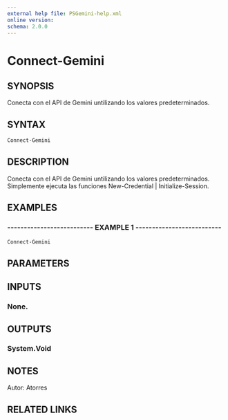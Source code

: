 ```yaml
---
external help file: PSGemini-help.xml
online version: 
schema: 2.0.0
---
```


# Connect-Gemini

## SYNOPSIS
Conecta con el API de Gemini untilizando los valores predeterminados.

## SYNTAX

```powershell
Connect-Gemini
```

## DESCRIPTION
Conecta con el API de Gemini untilizando los valores predeterminados.
Simplemente ejecuta las funciones New-Credential | Initialize-Session.

## EXAMPLES

### -------------------------- EXAMPLE 1 --------------------------
```powershell
Connect-Gemini
```

## PARAMETERS

## INPUTS

### None.

## OUTPUTS

### System.Void

## NOTES
Autor: Atorres

## RELATED LINKS

